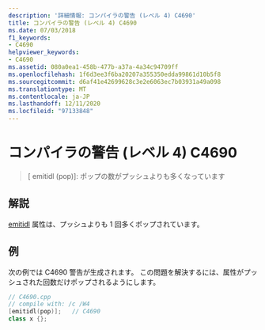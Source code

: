 ```yaml
---
description: '詳細情報: コンパイラの警告 (レベル 4) C4690'
title: コンパイラの警告 (レベル 4) C4690
ms.date: 07/03/2018
f1_keywords:
- C4690
helpviewer_keywords:
- C4690
ms.assetid: 080a0ea1-458b-477b-a37a-4a34c94709ff
ms.openlocfilehash: 1f6d3ee3f6ba20207a355350edda99861d10b5f8
ms.sourcegitcommit: d6af41e42699628c3e2e6063ec7b03931a49a098
ms.translationtype: MT
ms.contentlocale: ja-JP
ms.lasthandoff: 12/11/2020
ms.locfileid: "97133848"
---
```

# <a name="compiler-warning-level-4-c4690"></a>コンパイラの警告 (レベル 4) C4690

> \[ emitidl (pop)]: ポップの数がプッシュよりも多くなっています

## <a name="remarks"></a>解説

[emitidl](../../windows/attributes/emitidl.md) 属性は、プッシュよりも 1 回多くポップされています。

## <a name="example"></a>例

次の例では C4690 警告が生成されます。 この問題を解決するには、属性がプッシュされた回数だけポップされるようにします。

```cpp
// C4690.cpp
// compile with: /c /W4
[emitidl(pop)];   // C4690
class x {};
```
